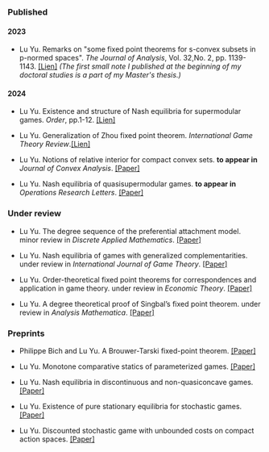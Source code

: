 ### Published
#### 2023 


- Lu Yu. Remarks on "some fixed point theorems for s-convex subsets in p-normed spaces". _The Journal of Analysis_, Vol. 32,No. 2, pp. 1139-1143. [[Lien]](https://link.springer.com/article/10.1007/s41478-023-00678-0) _(The first small note I published at the beginning of my doctoral studies is a part of my Master's thesis.)_
#### 2024
- Lu Yu. Existence and structure of Nash equilibria for supermodular games. _Order_, pp.1-12. [[Lien]](https://link.springer.com/article/10.1007/s11083-024-09686-6)

- Lu Yu. Generalization of Zhou fixed point theorem. _International Game Theory Review_.[[Lien]](https://www.worldscientific.com/doi/10.1142/S0219198924500142)

- Lu Yu. Notions of relative interior for compact convex sets. <strong>to appear in</strong> _Journal of Convex Analysis_. [[Paper]](../static/interior.pdf)

- Lu Yu. Nash equilibria of quasisupermodular games. <strong>to appear in</strong> _Operations Research Letters_. [[Paper]](../static/quasi.pdf)
### Under review
- Lu Yu. The degree sequence of the preferential attachment model. minor review in _Discrete Applied Mathematics_. [[Paper]](../static/sequence.pdf)

- Lu Yu. Nash equilibria of games with generalized complementarities. under review in _International Journal of Game Theory_. [[Paper]](https://arxiv.org/abs/2407.00636)

- Lu Yu. Order-theoretical fixed point theorems for correspondences and application in game theory. under review in _Economic Theory_. [[Paper]](https://arxiv.org/abs/2407.18582)

- Lu Yu. A degree theoretical proof of Singbal’s fixed point theorem. under review in _Analysis Mathematica_. [[Paper]](https://arxiv.org/abs/2407.18582)

### Preprints
- Philippe Bich and Lu Yu. A Brouwer-Tarski fixed-point theorem. [[Paper]](../static/bich.pdf)

- Lu Yu. Monotone comparative statics of parameterized  games. [[Paper]](../static/param.pdf)

- Lu Yu. Nash equilibria in discontinuous and non-quasiconcave games. [[Paper]](https://doi.org/10.1109/LCOMM.2021.3081593)

- Lu Yu. Existence of pure stationary equilibria for stochastic games. [[Paper]](https://doi.org/10.1109/LCOMM.2021.3081593)

- Lu Yu. Discounted stochastic game with unbounded costs on compact action spaces. [[Paper]](https://doi.org/10.1109/LCOMM.2021.3081593)

